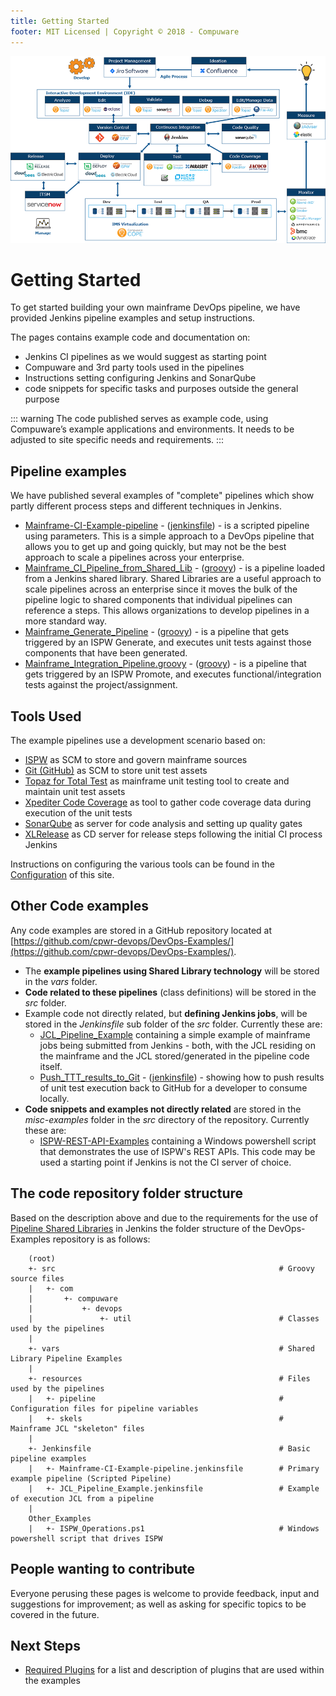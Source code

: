 ```yaml
---
title: Getting Started
footer: MIT Licensed | Copyright © 2018 - Compuware
---
```


![Toolchain](./images/toolchain.png)

# Getting Started

To get started building your own mainframe DevOps pipeline, we have provided Jenkins pipeline examples and setup instructions.

The pages contains example code and documentation on:

- Jenkins CI pipelines as we would suggest as starting point
- Compuware and 3rd party tools used in the pipelines
- Instructions setting configuring Jenkins and SonarQube
- code snippets for specific tasks and purposes outside the general purpose

::: warning
The code published serves as example code, using Compuware’s example applications and environments. It needs to be adjusted to site specific needs and requirements.
:::

## Pipeline examples

We have published several examples of "complete" pipelines which show partly different process steps and different techniques in Jenkins.

- [Mainframe-CI-Example-pipeline](./Mainframe-CI-Example-pipeline.md) - ([jenkinsfile](https://github.com/cpwr-devops/DevOps-Examples/tree/master/src/Jenkinsfile/Mainframe-CI-Example-pipeline.jenkinsfile)) - is a scripted pipeline using parameters.  This is a simple approach to a DevOps pipeline that allows you to get up and going quickly, but may not be the best approach to scale a pipelines across your enterprise.
- [Mainframe_CI_Pipeline_from_Shared_Lib](./Mainframe_CI_Pipeline_from_Shared_Lib.md) - ([groovy](https://github.com/cpwr-devops/DevOps-Examples/blob/master/vars/Mainframe_CI_Pipeline_from_Shared_Lib.groovy)) - is a pipeline loaded from a Jenkins shared library.  Shared Libraries are a useful approach to scale pipelines across an enterprise since it moves the bulk of the pipeline logic to shared components that individual pipelines can reference a steps.  This allows organizations to develop pipelines in a more standard way.
- [Mainframe_Generate_Pipeline](./Mainframe_Generate_Pipeline.md) - ([groovy](https://github.com/cpwr-devops/DevOps-Examples/tree/master/vars/Mainframe_Generate_Pipeline.groovy)) - is a pipeline that gets triggered by an ISPW Generate, and executes unit tests against those components that have been generated.
- [Mainframe_Integration_Pipeline.groovy](./Mainframe_Integration_Pipeline.md) - ([groovy](https://github.com/cpwr-devops/DevOps-Examples/tree/master/vars/Mainframe_Integration_Pipeline.groovy)) - is a pipeline that gets triggered by an ISPW Promote, and executes functional/integration tests against the project/assignment.

## Tools Used

The example pipelines use a development scenario based on:

- [ISPW](https://compuware.com/ispw-source-code-management/) as SCM to store and govern mainframe sources
- [Git (GitHub)](https://github.com/) as SCM to store unit test assets
- [Topaz for Total Test](https://compuware.com/topaz-for-total-test-automation/) as mainframe unit testing tool to create and maintain unit test assets
- [Xpediter Code Coverage](https://compuware.com/xpediter-mainframe-debugging-tools/) as tool to gather code coverage data during execution of the unit tests
- [SonarQube](https://www.sonarsource.com/) as server for code analysis and setting up quality gates
- [XLRelease](https://xebialabs.com/) as CD server for release steps following the initial CI process Jenkins

Instructions on configuring the various tools can be found in the [Configuration](../tool_configuration/readme.md) of this site.

## Other Code examples

Any code examples are stored in a GitHub repository located at  [https://github.com/cpwr-devops/DevOps-Examples/](https://github.com/cpwr-devops/DevOps-Examples/).

- The **example pipelines using Shared Library technology** will be stored in the *vars* folder.
- **Code related to these pipelines** (class definitions) will be stored in the *src* folder.
- Example code not directly related, but **defining Jenkins jobs**, will be stored in the *Jenkinsfile* sub folder of the *src* folder. Currently these are:
    - [JCL_Pipeline_Example](https://github.com/cpwr-devops/DevOps-Examples/tree/master/src/Jenkinsfile/JCL_Pipeline_Example.jenkinsfile) containing a simple example of mainframe jobs being submitted from Jenkins - both, with the JCL residing on the mainframe and the JCL stored/generated in the pipeline code itself.
    - [Push_TTT_results_to_Git](./Push_TTT_results_to_Git.md) - ([jenkinsfile](https://github.com/cpwr-devops/DevOps-Examples/tree/master/src/Jenkinsfile/Push_TTT_results_to_Git.jenkinsfile)) - showing how to push results of unit test execution back to GitHub for a developer to consume locally.
- **Code snippets and examples not directly related** are stored in the *misc-examples* folder in the *src* directory of the repository. Currently these are:
    - [ISPW-REST-API-Examples](https://github.com/cpwr-devops/DevOps-Examples/tree/master/src/misc-examples) containing a Windows powershell script that demonstrates the use of ISPW's REST APIs. This code may be used a starting point if Jenkins is not the CI server of choice.

## The code repository folder structure

Based on the description above and due to the requirements for the use of [Pipeline Shared Libraries](https://jenkins.io/doc/book/pipeline/shared-libraries/) in Jenkins the folder structure of the DevOps-Examples repository is as follows:

```
    (root)
    +- src                                                  # Groovy source files
    |   +- com
    |       +- compuware
    |           +- devops
    |               +- util                                 # Classes used by the pipelines
    |
    +- vars                                                 # Shared Library Pipeline Examples
    |
    +- resources                                            # Files used by the pipelines
    |   +- pipeline                                         # Configuration files for pipeline variables
    |   +- skels                                            # Mainframe JCL "skeleton" files
    |
    +- Jenkinsfile                                          # Basic pipeline examples
    |   +- Mainframe-CI-Example-pipeline.jenkinsfile        # Primary example pipeline (Scripted Pipeline)
    |   +- JCL_Pipeline_Example.jenkinsfile                 # Example of execution JCL from a pipeline
    |
    Other_Examples
    |   +- ISPW_Operations.ps1                              # Windows powershell script that drives ISPW
```

## People wanting to contribute

Everyone perusing these pages is welcome to provide feedback, input and suggestions for improvement; as well as asking for specific topics to be covered in the future.

## Next Steps

- [Required Plugins](../tool_configuration/plugins.md) for a list and description of plugins that are used within the examples
